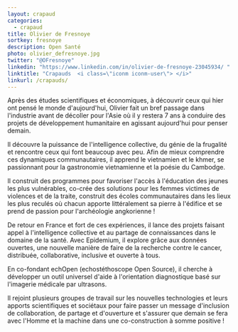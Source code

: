 ```yaml
---
layout: crapaud
categories:
  - crapaud
title: Olivier de Fresnoye
sortkey: fresnoye
description: Open Santé
photo: olivier_defresnoye.jpg
twitter: "@OFresnoye"
linkedin: "https://www.linkedin.com/in/olivier-de-fresnoye-23045934/ "
linktitle: "Crapauds  <i class=\"iconm iconm-user\"> </i>"
linkurl: /crapauds/
---
```


Après des études scientifiques et économiques, à découvrir ceux qui hier ont pensé le monde d'aujourd'hui, Olivier fait un bref passage dans l'industrie avant de décoller pour l'Asie où il y restera 7 ans à conduire des projets de développement humanitaire en agissant aujourd'hui pour penser demain. 

Il découvre la puissance de l'intelligence collective, du génie de la frugalité et rencontre ceux qui font beaucoup avec peu. Afin de mieux comprendre ces dynamiques communautaires, il apprend le vietnamien et le khmer, se passionnant pour la gastronomie vietnamienne et la poésie du Cambodge. 

Il construit des programmes pour favoriser l'accès à l'éducation des jeunes les plus vulnérables, co-crée des solutions pour les femmes victimes de violences et de la traite, construit des écoles communautaires dans les lieux les plus reculés où chacun apporte littéralement sa pierre à l'édifice et se prend de passion pour l'archéologie angkorienne ! 

De retour en France et fort de ces expériences, il lance des projets faisant appel à l'intelligence collective et au partage de connaissances dans le domaine de la santé. Avec Epidemium, il explore grâce aux données ouvertes, une nouvelle manière de faire de la recherche contre le cancer, distribuée, collaborative, inclusive et ouverte à tous.

En co-fondant echOpen (echostéthoscope Open Source), il cherche à développer un outil universel d'aide à l'orientation diagnostique basé sur l'imagerie médicale par ultrasons. 

Il rejoint plusieurs groupes de travail sur les nouvelles technologies et leurs apports scientifiques et sociétaux pour faire passer un message d'inclusion de collaboration, de partage et d'ouverture et s'assurer que demain se fera avec l'Homme et la machine dans une co-construction à somme positive !  
